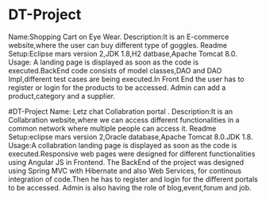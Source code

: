 # DT-Project    
Name:Shopping Cart on Eye Wear.
Description:It is an E-commerce website,where the user can buy different type of goggles.
Readme
Setup:Eclipse mars version 2,JDK 1.8,H2 datbase,Apache Tomcat 8.0.
Usage: A landing page is displayed as soon as the code is executed.BackEnd code consists of model classes,DAO and DAO Impl,different test cases are being executed.In Front End the user has to register or login for the products to be accessed.
Admin can add a product,category and a supplier.



#DT-Project
Name: Letz chat Collabration portal .
Description:It is an Collabration website,where we can access different functionalities in a common network where multiple people can access it.
Readme
Setup:eclipse mars version 2,Oracle database,Apache Tomcat 8.0.JDK 1.8.
Usage:A collabration landing page is displayed as soon as the code is executed.Responsive web pages were designed for different functionalities using Angular JS in Frontend. The BackEnd of the project was designed using Spring MVC with Hibernate and also Web Services, for continous integration of code.Then he has to register and login for the different portals to be accessed.
Admin is also having the role of blog,event,forum and job. 

